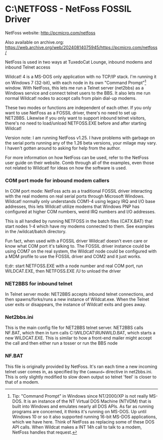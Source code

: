 # C:\NETFOSS - NetFoss FOSSIL Driver

NetFoss website: http://pcmicro.com/netfoss

Also available on archive.org: https://web.archive.org/web/20240814075945/https://pcmicro.com/netfoss/

NetFoss is used in two ways at TuxedoCat Lounge, inbound modems and inbound
Telnet access

Wildcat! 4 is a MS-DOS only application with no TCP/IP stack. I'm running it on
Windows 7 (32-bit), with each node in its own "Command Prompt"[^1] window. With NetFoss, this lets
me run a Telnet server (net2bbs) as a Windows service and connect telnet users to the BBS.
It also lets me run normal Wildcat! nodes to accept calls from plain dial-up modems.

These two modes or functions are independent of each other. If you only want to use NetFoss as
a FOSSIL driver, there's no need to set up NET2BBS. Likewise if you only want to
support inbound telnet visitors, there's no need to load/unload NETFOSS.EXE before
and after starting Wildcat!

Version note: I am running NetFoss v1.25. I have problems with garbage on the
serial ports running any of the 1.26 beta versions, your milage may vary.
I haven't gotten around to asking for help from the author.

For more information on how NetFoss can be used, refer to the NetFoss user guide on
their website. Comb through all of the examples, even those not related to Wildcat!
for ideas on how the software is used.

### COM port mode for inbound modem callers
In COM port mode: NetFoss acts as a traditional FOSSIL driver
interacting with the real modems on real serial ports through
Microsoft Windows.  Wildcat! normally only understands COM1-4 using
legacy IRQ and I/O base addresses, this lets Wildcat! utilize modems
that Windows PNP has configured at higher COM numbers, weird IRQ
numbers and I/O addresses.

This is all handled by running NETFOSS in the batch files (CATX.BAT) that start
nodes 1-4 which have my modems connected to them. See examples in the /wildcat/batch
directory.

Fun fact, when used with a FOSSIL driver Wildcat! doesn't even care or know what COM port
it's talking to. The FOSSIL driver instance could be using COM7 on the real system, the
Wildcat! node could be configured with a MDM profile to use the FOSSIL driver and
COM2 and it just works.

tl;dr: start NETFOSS.EXE with a node number and real COM port, run WILDCAT.EXE, then
NETFOSS.EXE /U to unload the driver

### NET2BBS for inbound telnet

In Telnet server mode: NET2BBS accepts inbound telnet connections,
and then spawns/forks/runs a new instance of Wildcat.exe. When the Telnet user
exits or disappears, the instance of Wildcat! exits and goes away.

### Net2bbs.ini

This is the main config file for NET2BBS telnet server. NET2BBS calls NF.BAT,
which then in turn calls C:\WILDCAT\RUNWILD.BAT, which starts a new WILDCAT.EXE. This is
similar to how a front-end mailer might accept the call and then either run a tosser
or run the BBS node

### NF.BAT

This file is originally provided by NetFoss. It's ran each time a new incoming telnet
user comes in, as specified by the `Command=` directive in net2bbs.ini.
This is only slightly modified to slow down output so telnet 'feel' is closer to that
of a modem.
                  

[^1]: Tip: "Command Prompt" in Windows since NT/2000/XP is not really MS-DOS. It is an instance of
the NT Virtual DOS Machine (NTVDM) that is built into Windows and emulates nearly all DOS APIs.
As far as running programs are concerned, it thinks it's running on MS-DOS.
Up until Windows 10 or so it also supported running 16-bit MS-DOS applications, which we
have here. Think of NetFoss as replacing some of these DOS API calls. When Wildcat makes a
INT 14h call to talk to a modem, NetFoss handles that request.
